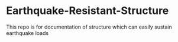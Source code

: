 # Earthquake-Resistant-Structure
This repo is for documentation of structure which can easily sustain earthquake loads

